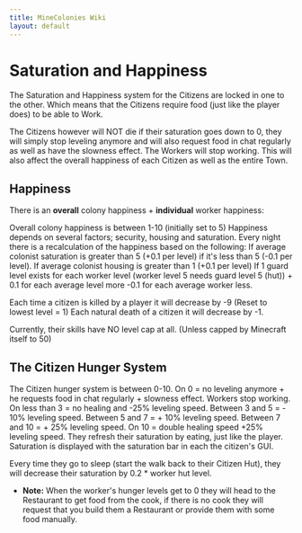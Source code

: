 ```yaml
---
title: MineColonies Wiki
layout: default
---
```

# Saturation and Happiness

The Saturation and Happiness system for the Citizens are locked in one to the other. Which means that the Citizens require food (just like the player does) to be able to Work.

The Citizens however will NOT die if their saturation goes down to 0, they will simply stop leveling anymore and will also request food in chat regularly as well as have the slowness effect. The Workers will stop working. This will also affect the overall happiness of each Citizen as well as the entire Town.

## Happiness

There is an **overall** colony happiness + **individual** worker happiness:

Overall colony happiness is between 1-10 (initially set to 5) Happiness depends on several factors; security, housing and saturation. Every night there is a recalculation of the happiness based on the following: If average colonist saturation is greater than 5 (+0.1 per level) if it's less than 5 (-0.1 per level). If average colonist housing is greater than 1 (+0.1 per level) If 1 guard level exists for each worker level (worker level 5 needs guard level 5 (hut)) + 0.1 for each average level more -0.1 for each average worker less.

Each time a citizen is killed by a player it will decrease by -9 (Reset to lowest level = 1) Each natural death of a citizen it will decrease by -1.

Currently, their skills have NO level cap at all. (Unless capped by Minecraft itself to 50)

## The Citizen Hunger System

The Citizen hunger system is between 0-10. On 0 = no leveling anymore + he requests food in chat regularly + slowness effect. Workers stop working. On less than 3 = no healing and -25% leveling speed. Between 3 and 5 = - 10% leveling speed. Between 5 and 7 = + 10% leveling speed. Between 7 and 10 = + 25% leveling speed. On 10 = double healing speed +25% leveling speed. They refresh their saturation by eating, just like the player. Saturation is displayed with the saturation bar in each the citizen's GUI.

Every time they go to sleep (start the walk back to their Citizen Hut), they will decrease their saturation by 0.2 * worker hut level.

- **Note:** When the worker's hunger levels get to 0 they will head to the Restaurant to get food from the cook, if there is no cook they will request that you build them a Restaurant or provide them with some food manually.
